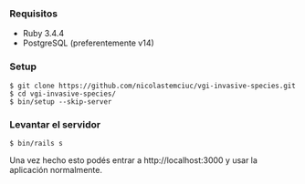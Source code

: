 ### Requisitos

* Ruby 3.4.4
* PostgreSQL (preferentemente v14)

### Setup

```
$ git clone https://github.com/nicolastemciuc/vgi-invasive-species.git
$ cd vgi-invasive-species/
$ bin/setup --skip-server
```

### Levantar el servidor

```
$ bin/rails s
```

Una vez hecho esto podés entrar a http://localhost:3000 y usar la aplicación normalmente.
